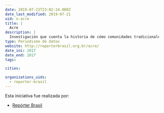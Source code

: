 ```yaml
---
date: 2019-07-21T23:02:24.000Z
date_last_modified: 2019-07-21
uid: o-acre
title: |
  Acre
description: |
  Investigación que cuenta la historia de cómo comunidades tradicionales son excluidas por la economía verde de los hermanos Viana y defienden el modo de vida de los extractivistas como la mejor protección a la naturaleza.
type: Periodismo de datos
website: http://reporterbrasil.org.br/acre/
date_ini: 2017
date_end: 2017
tags:

cities: 

organizations_uids:
  - reporter-brasil
---
```


Esta iniciativa fue realizada por:

- [Repórter Brasil](/organizaciones/reporter-brasil)
